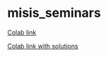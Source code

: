 # misis_seminars

[Colab link](https://colab.research.google.com/github/shir994/misis_seminars/blob/master/Calorimeter_seminar_misis.ipynb)

[Colab link with solutions](https://colab.research.google.com/github/shir994/misis_seminars/blob/master/Calorimeter_seminar_misis_with_solutions.ipynb)
